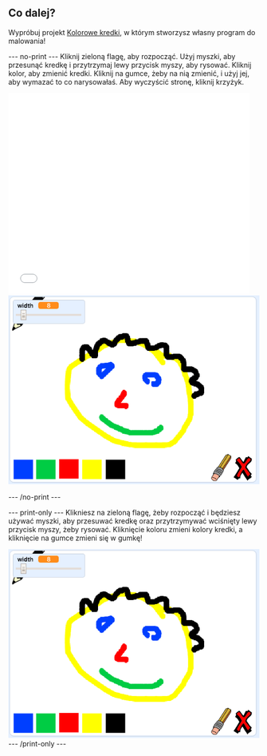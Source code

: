 ## Co dalej?

Wypróbuj projekt [Kolorowe kredki](https://projects.raspberrypi.org/en/projects/paint-box?utm_source=pathway&utm_medium=whatnext&utm_campaign=projects), w którym stworzysz własny program do malowania!

\--- no-print \--- Kliknij zieloną flagę, aby rozpocząć. Użyj myszki, aby przesunąć kredkę i przytrzymaj lewy przycisk myszy, aby rysować. Kliknij kolor, aby zmienić kredki. Kliknij na gumce, żeby na nią zmienić, i użyj jej, aby wymazać to co narysowałaś. Aby wyczyścić stronę, kliknij krzyżyk.

<div class="scratch-preview">
  <iframe allowtransparency="true" width="485" height="402" src="//scratch.mit.edu/projects/embed/267243161/?autostart=false" frameborder="0" scrolling="no"></iframe>
  <img src="images/paint-box-showcase.png">
</div>

\--- /no-print \---

\--- print-only \--- Klikniesz na zieloną flagę, żeby rozpocząć i będziesz używać myszki, aby przesuwać kredkę oraz przytrzymywać wciśnięty lewy przycisk myszy, żeby rysować. Kliknięcie koloru zmieni kolory kredki, a kliknięcie na gumce zmieni się w gumkę!

![prezentacja](images/paint-box-showcase.png) \--- /print-only \---